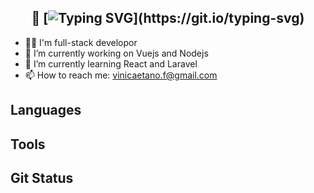 <div align="center">

## 👋 [![Typing SVG](https://readme-typing-svg.demolab.com?font=&pause=500&color=F7F7F7&multiline=true&width=215&height=25&lines=Hey%2C+Vinicius+here!)](https://git.io/typing-svg)

</div>

- 👨‍💻 I'm full-stack developor
- 🔭 I’m currently working on Vuejs and Nodejs
- 🌱 I’m currently learning React and Laravel
- 📫 How to reach me: vinicaetano.f@gmail.com

## Languages

## Tools

## Git Status



